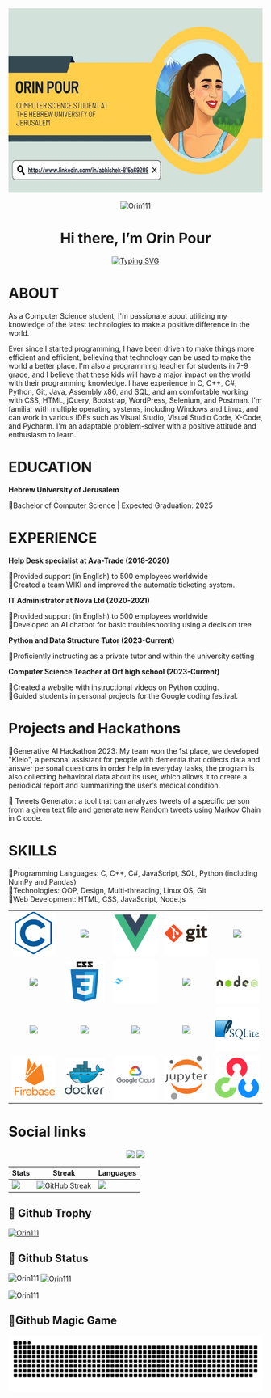 <img style="height:365px;width:100%" src="https://github.com/Orin111/Orin111/blob/main/Yellow%20and%20White%20Geometric%20%20Business%20Facebook%20Cover.jpg" type="image">

<p align="center"> <img src="https://komarev.com/ghpvc/?username=Orin111&label=Profile%20views&color=0e75b6&style=flat" alt="Orin111" /> </p>

<div align="center">
    <h1> Hi there, I’m Orin Pour <a href="#"></h1>
</div>


<p align="center">
<a href="https://git.io/typing-svg"><img src="https://readme-typing-svg.herokuapp.com?font=Fira+Code&pause=1000&width=435&lines=Computer+Science+student+at;The+Hebrew+University+of+Jerusalem;Motivated+self-starter;troubleshooting+skills" alt="Typing SVG" /></a> 


 # ABOUT
 
As a Computer Science student, I'm passionate about utilizing my knowledge of the latest technologies to make a positive difference in the world. <br>

Ever since I started programming, I have been driven to make things more efficient and efficient, believing that technology can be used to make the world a better place. I'm also a programming teacher for students in 7-9 grade, and I believe that these kids will have a major impact on the world with their programming knowledge.
I have experience in C, C++, C#, Python, Git, Java, Assembly x86, and SQL, and am comfortable working with CSS, HTML, jQuery, Bootstrap, WordPress, Selenium, and Postman. I'm familiar with multiple operating systems, including Windows and Linux, and can work in various IDEs such as Visual Studio, Visual Studio Code, X-Code, and Pycharm. I'm an adaptable problem-solver with a positive attitude and enthusiasm to learn.


# EDUCATION
<p><b> Hebrew University of Jerusalem </b> </p> 
<p>🥇Bachelor of Computer Science | Expected Graduation: 2025 </p>



# EXPERIENCE

<p>
  
<b>Help Desk specialist at Ava-Trade (2018-2020)</b> </p> 
📌Provided support (in English) to 500 employees worldwide<br>
📌Created a team WIKI and improved the automatic ticketing system. <br>

<b>IT Administrator at Nova Ltd (2020-2021)</b> </p> 
📌Provided support (in English) to 500 employees worldwide<br>
📌Developed an AI chatbot for basic troubleshooting using a decision tree <br>

<b>Python and Data Structure Tutor (2023-Current)</b> </p> 
📌Proficiently instructing as a private tutor and within the university setting<br>

<b>Computer Science Teacher at Ort high school (2023-Current)</b> </p> 
📌Created a website with instructional videos on Python coding.<br>
📌Guided students in personal projects for the Google coding festival.<br>

</p>


# Projects and Hackathons

📌Generative AI Hackathon 2023: My team won the 1st place, we developed "Kleio", a personal 
assistant for people with dementia that collects data and answer personal questions in order help in 
everyday tasks, the program is also collecting behavioral data about its user, which allows it to create 
a periodical report and summarizing the user’s medical condition.

📌 Tweets Generator: a tool that can analyzes tweets of a specific person from a given text file and 
generate new Random tweets using Markov Chain in C code.


# SKILLS
📌Programming Languages: C, C++, C#, JavaScript, SQL, Python (including NumPy and Pandas) <br>
📌Technologies: OOP, Design, Multi-threading, Linux OS, Git <br>
📌Web Development: HTML, CSS, JavaScript, Node.js<br>

<table width="80%">
<tr>
    <td align='center' width="150">
        <img src="https://github.com/devicons/devicon/blob/master/icons/c/c-line.svg" width="100">
    </td>

  <td align='center' width="150">
        <img src="https://www.jing.fm/clipimg/full/53-537670_python-png-file-python-logo-png.png"  width="100">
    </td>
 <td align='center' width="150">
        <img src="https://github.com/devicons/devicon/blob/master/icons/vuejs/vuejs-original.svg" width="100">
    </td>
 <td align='center' width="200">
        <img src="https://github.com/devicons/devicon/blob/master/icons/git/git-original-wordmark.svg" width="100">
    </td>
 <td align='center' width="200">
        <img src="https://www.vectorlogo.zone/logos/reactjs/reactjs-ar21.svg">
    </td>

</tr>

<tr>
    <td align='center' width="200">
        <img src="https://upload.wikimedia.org/wikipedia/commons/thumb/3/38/HTML5_Badge.svg/600px-HTML5_Badge.svg.png"  width="70">
    </td>
    <td align='center' width="200">
        <img src="https://raw.githubusercontent.com/devicons/devicon/0d6c64dbbf311879f7d563bfc3ccf559f9ed111c/icons/css3/css3-original-wordmark.svg" width="80">
    </td>
 <td align='center' width="200">
        <img src="https://github.com/devicons/devicon/blob/master/icons/tailwindcss/tailwindcss-original-wordmark.svg" width="170">
    </td>
     <td align='center' width="200">
        <img src="https://github.com/abranhe/programming-languages-logos/blob/master/src/javascript/javascript.svg" width="90">
    </td>
    <td align='center' width="200">
        <img src="https://github.com/devicons/devicon/blob/master/icons/nodejs/nodejs-original-wordmark.svg">
    </td>
</tr>

<tr>
    <td align='center' width="200">
        <img src="https://www.djangoproject.com/m/img/logos/django-logo-negative.png">
    </td>
    <td align='center' width="200">
        <img src="https://camo.githubusercontent.com/2b97405ead6d87cffc71126648f74f034ab9b77525453aaac85ca79248532854/68747470733a2f2f766567696269742e636f6d2f77702d636f6e74656e742f75706c6f6164732f323031382f30352f657870726573736a732e706e67" >
    </td>
 <td align='center' width="200">
        <img src="https://www.vectorlogo.zone/logos/heroku/heroku-ar21.svg">
    </td>
  <td align='center' width="200">
        <img src="https://download.logo.wine/logo/MySQL/MySQL-Logo.wine.png" >
    </td>
    <td align='center' width="200">
        <img src="https://github.com/devicons/devicon/blob/master/icons/sqlite/sqlite-original-wordmark.svg" width="100">
    </td>
</tr>

<tr>
    <td align='center' width="200">
        <img src="https://github.com/devicons/devicon/blob/master/icons/firebase/firebase-plain-wordmark.svg"  width="90">
    </td>
    <td align='center' width="200">
        <img src="https://github.com/devicons/devicon/blob/master/icons/docker/docker-original-wordmark.svg" width="80">
    </td>
 <td align='center' width="200">
        <img src="https://github.com/devicons/devicon/blob/master/icons/googlecloud/googlecloud-original-wordmark.svg" width="150">
    </td>
     <td align='center' width="200">
        <img src="https://github.com/devicons/devicon/blob/master/icons/jupyter/jupyter-original-wordmark.svg" width="90">
    </td>
    <td align='center' width="200">
        <img src="https://github.com/devicons/devicon/blob/master/icons/opencv/opencv-original.svg" width="90">
    </td>
</tr>
</table>

# Social links

<p align="center">
<a href="https://www.linkedin.com/in/orin-pour/"><img src="https://img.shields.io/badge/-Orin Pour-0077B5?style=flat&logo=Linkedin&logoColor=white"/></a>
<a href="mailto:OrinPour@gmail.com"><img src="https://img.shields.io/badge/-Orin Pour.gmail-D14836?style=flat&logo=Gmail&logoColor=white"/></a>


| Stats                                                                                             | Streak                                                                                                                                                                                | Languages                                                                                                      
|-----------------------------------------------------------------------------------------------------|-----------------------------------------------------------------------------------------------------------------------------------------------------------------------------------------|------------------------------------------------------------------------------------------------------------------|
| ![](https://github-profile-summary-cards.vercel.app/api/cards/stats?username=Orin111&theme=gruvbox) | [![GitHub Streak](https://streak-stats.demolab.com/?user=Orin111&theme=gruvbox&hide_border=true&border_radius=32&date_format=j%20M%5B%20Y%5D&ring=888888)](https://git.io/streak-stats) | ![](https://github-profile-summary-cards.vercel.app/api/cards/repos-per-language?username=Orin111&theme=gruvbox) |



<!--  Troffy -->
## 🥇 Github Trophy
<p align="left"> <a href="https://github.com/ryo-ma/github-profile-trophy"><img src="https://github-profile-trophy.vercel.app/?username=Orin111" alt="Orin111" /></a> </p>

<!--  Github Status -->
## 🎯 Github Status
<p><img align="left" src="https://github-readme-stats.vercel.app/api/top-langs?username=Orin111&show_icons=true&locale=en&layout=compact" alt="Orin111" /></p>
<p>&nbsp;<img align="center" src="https://github-readme-stats.vercel.app/api?username=Orin111&show_icons=true&locale=en" alt="Orin111" /></p>
<p><img align="center" src="https://github-readme-streak-stats.herokuapp.com/?user=Orin111&" alt="Orin111" /></p>


## 🐛Github Magic Game

<p align="center">
  <img src="https://raw.githubusercontent.com/Platane/snk/output/github-contribution-grid-snake.svg" alt="snake"></center>
</p>

